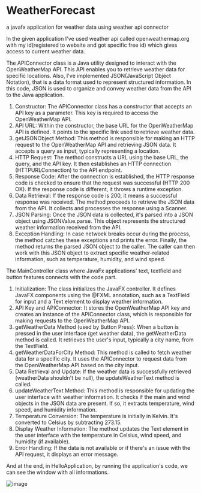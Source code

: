 # WeatherForecast
a javafx application for weather data using weather api connector

In the given application I've used weather api called openweathermap.org with my id(registered to website and got specific free id) which gives access to current weather data.

The APIConnector class is a Java utility designed to interact with the OpenWeatherMap API. This API enables you to retrieve weather data for specific locations.
Also, I've implemented JSON(JavaScript Object Notation), that is a data format used to represent structured information. In this code, JSON is used to organize and convey weather data from the API to the Java application.
1. Constructor: The APIConnector class has a constructor that accepts an API key as a parameter. This key is required to access the OpenWeatherMap API.
2. API URL: Within the constructor, the base URL for the OpenWeatherMap API is defined. It points to the specific link used to retrieve weather data.
3. getJSONObject Method: This method is responsible for making an HTTP request to the OpenWeatherMap API and retrieving JSON data. It accepts a query as input, typically representing a location.
4. HTTP Request: The method constructs a URL using the base URL, the query, and the API key. It then establishes an HTTP connection (HTTPURLConnection) to the API endpoint.
5. Response Code: After the connection is established, the HTTP response code is checked to ensure that the request was successful (HTTP 200 OK). If the response code is different, it throws a runtime exception.
6. Data Retrieval: If the response code is 200, it means a successful response was received. The method proceeds to retrieve the JSON data from the API. It collects and processes the response using a Scanner.
7. JSON Parsing: Once the JSON data is collected, it's parsed into a JSON object using JSONValue.parse. This object represents the structured weather information received from the API.
8. Exception Handling: In case netwoek breaks occur during the process, the method catches these exceptions and prints the error. Finally, the method returns the parsed JSON object to the caller. The caller can then work with this JSON object to extract specific weather-related information, such as temperature, humidity, and wind speed.

The MainController class where JavaFx applications' text, textfield and button features connects with the code part.

1. Initialization: The class initializes the JavaFX controller. It defines JavaFX components using the @FXML annotation, such as a TextField for input and a Text element to display weather information.
2. API Key and APIConnector: It stores the OpenWeatherMap API key and creates an instance of the APIConnector class, which is responsible for making requests to the OpenWeatherMap API.
3. getWeatherData Method (used by Button Press): When a button is pressed in the user interface (get weather data), the getWeatherData method is called.
It retrieves the user's input, typically a city name, from the TextField.
4. getWeatherDataForCity Method: This method is called to fetch weather data for a specific city.
It uses the APIConnector to request data from the OpenWeatherMap API based on the city input.
5. Data Retrieval and Update: If the weather data is successfully retrieved (weatherData shouldn't be null), the updateWeatherText method is called.
6. updateWeatherText Method: This method is responsible for updating the user interface with weather information.
It checks if the main and wind objects in the JSON data are present. If so, it extracts temperature, wind speed, and humidity information.
7. Temperature Conversion: The temperature is initially in Kelvin. It's converted to Celsius by subtracting 273.15.
8. Display Weather Information: The method updates the Text element in the user interface with the temperature in Celsius, wind speed, and humidity (if available).
9. Error Handling: If the data is not available or if there's an issue with the API request, it displays an error message.

And at the end, in HelloApplication, by running the application's code, we can see the window with all informations.

![image](https://github.com/zhaniyazh/WeatherForecast/assets/118889073/aedd6135-6d31-490c-b1ed-61baa6c188d0)

